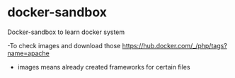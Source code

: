# docker-sandbox
Docker-sandbox to learn docker system


-To check images and download those https://hub.docker.com/_/php/tags?name=apache

- images means already created frameworks for certain files
